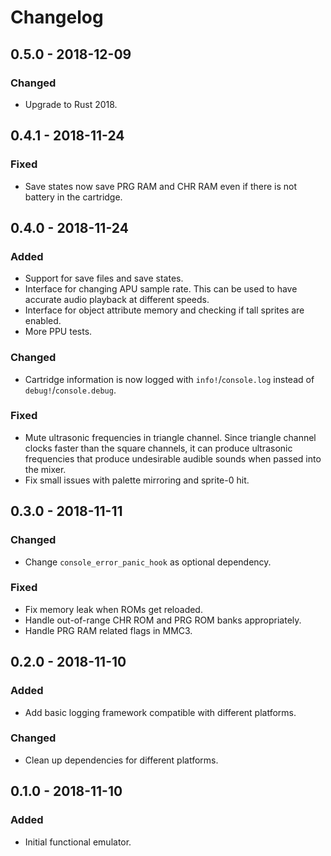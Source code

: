 # Changelog

## 0.5.0 - 2018-12-09

### Changed

- Upgrade to Rust 2018.

## 0.4.1 - 2018-11-24

### Fixed

- Save states now save PRG RAM and CHR RAM even if there is not battery in the cartridge.

## 0.4.0 - 2018-11-24

### Added

- Support for save files and save states.
- Interface for changing APU sample rate. This can be used to have accurate audio playback at
  different speeds.
- Interface for object attribute memory and checking if tall sprites are enabled.
- More PPU tests.

### Changed

- Cartridge information is now logged with `info!`/`console.log` instead of
  `debug!`/`console.debug`.

### Fixed

- Mute ultrasonic frequencies in triangle channel. Since triangle channel clocks faster than the
  square channels, it can produce ultrasonic frequencies that produce undesirable audible sounds
  when passed into the mixer.
- Fix small issues with palette mirroring and sprite-0 hit.

## 0.3.0 - 2018-11-11

### Changed

- Change `console_error_panic_hook` as optional dependency.

### Fixed

- Fix memory leak when ROMs get reloaded.
- Handle out-of-range CHR ROM and PRG ROM banks appropriately.
- Handle PRG RAM related flags in MMC3.

## 0.2.0 - 2018-11-10

### Added

- Add basic logging framework compatible with different platforms.

### Changed

- Clean up dependencies for different platforms.

## 0.1.0 - 2018-11-10

### Added

- Initial functional emulator.
